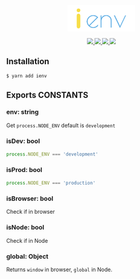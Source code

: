 <p align="center">
  <img width="180" src="./assets/logo.png" />
</p>
<p align="center">
  <a href="https://www.npmjs.com/package/ienv">
    <img src="https://img.shields.io/npm/v/ienv/master.svg?style=flat-square&" />
  </a>
  <a href="https://travis-ci.org/ienv" alt="Build Status">
    <img src="https://img.shields.io/travis/rwu823/ienv.svg?style=flat-square&" />
  </a>
  <a href="https://codecov.io/gh/rwu823/ienv" alt="Coverage">
    <img src="https://img.shields.io/codecov/c/github/rwu823/ienv/master.svg?style=flat-square&" />
  </a>
  <img src="https://img.shields.io/github/license/rwu823/ienv.svg?style=flat-square&" />
</p>

## Installation

```sh
$ yarn add ienv
```

## Exports CONSTANTS

### env: string

Get `process.NODE_ENV` default is `development`

### isDev: bool

```js
process.NODE_ENV === 'development'
```

### isProd: bool

```js
process.NODE_ENV === 'production'
```

### isBrowser: bool

Check if in browser

### isNode: bool

Check if in Node

### global: Object

Returns `window` in browser, `global` in Node.
